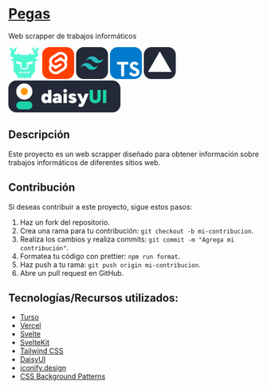 # [Pegas](https://pegas.osusach.com/)

Web scrapper de trabajos informáticos

![Turso](readme-icons/simple-icons--turso.svg)
![Svelte](readme-icons/skill-icons--svelte.svg)
![TailwindCSS](readme-icons/skill-icons--tailwindcss-dark.svg)
![Typescript](readme-icons/skill-icons--typescript.svg)
![Vercel](readme-icons/skill-icons--vercel-dark.svg)
![DaisyUI](readme-icons/daisyui-logotype.svg)

## Descripción

Este proyecto es un web scrapper diseñado para obtener información sobre trabajos informáticos de diferentes sitios web.

## Contribución

Si deseas contribuir a este proyecto, sigue estos pasos:

1. Haz un fork del repositorio.
2. Crea una rama para tu contribución: `git checkout -b mi-contribucion`.
3. Realiza los cambios y realiza commits: `git commit -m "Agrega mi contribución"`.
4. Formatea tu código con prettier: `npm run format`.
5. Haz push a tu rama: `git push origin mi-contribucion`.
6. Abre un pull request en GitHub.

## Tecnologías/Recursos utilizados:

- [Turso](https://turso.tech/)
- [Vercel](https://vercel.com)
- [Svelte](https://svelte.dev/)
- [SvelteKit](https://kit.svelte.dev/)
- [Tailwind CSS](https://tailwindcss.com/)
- [DaisyUI](https://daisyui.com/)
- [iconify.design](iconify.design)
- [CSS Background Patterns](https://www.magicpattern.design/tools/css-backgrounds)
